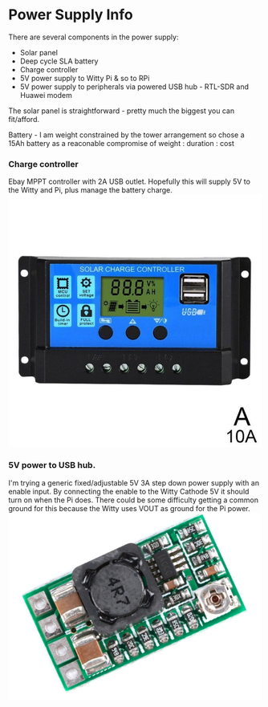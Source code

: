 # Power Supply Info

There are several components in the power supply:

* Solar panel
* Deep cycle SLA battery
* Charge controller
* 5V power supply to Witty Pi & so to RPi
* 5V power supply to peripherals via powered USB hub - RTL-SDR and Huawei modem

The solar panel is straightforward - pretty much the biggest you can fit/afford.

Battery - I am weight constrained by the tower arrangement so chose a 15Ah battery as a reaconable compromise of weight : duration : cost

### Charge controller
Ebay MPPT controller with 2A USB outlet. Hopefully this will supply 5V to the Witty and Pi, plus manage the battery charge.
![Ebay MPPT charge controller with USB](/Power/MPPT_ebay.JPG)

### 5V power to USB hub. 
I'm trying a generic fixed/adjustable 5V 3A step down power supply with an enable input. By connecting the enable to the Witty Cathode 5V it should turn on when the Pi does. There could be some difficulty getting a common ground for this because the Witty uses VOUT as ground for the Pi power.
![5V power supply with Enable](/Power/5V_with_enable.png)

